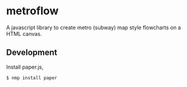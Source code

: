 # metroflow

A javascript library to create metro (subway) map style flowcharts on a HTML canvas. 

## Development

Install paper.js,
```bash
$ nmp install paper
```

